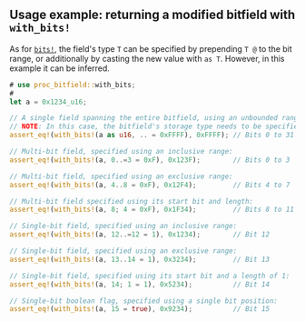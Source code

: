## Usage example: returning a modified bitfield with `with_bits!`

As for [`bits!`](https://docs.rs/proc-bitfield/latest/proc_bitfield/macro.bits.html), the field's type `T` can be specified by prepending `T @` to the bit range, or additionally by casting the new value with `as T`. However, in this example it can be inferred.

```rust
# use proc_bitfield::with_bits;
#
let a = 0x1234_u16;

// A single field spanning the entire bitfield, using an unbounded range:
// NOTE: In this case, the bitfield's storage type needs to be specified by appending `as T`
assert_eq!(with_bits!(a as u16, .. = 0xFFFF), 0xFFFF); // Bits 0 to 31

// Multi-bit field, specified using an inclusive range:
assert_eq!(with_bits!(a, 0..=3 = 0xF), 0x123F);        // Bits 0 to 3

// Multi-bit field, specified using an exclusive range:
assert_eq!(with_bits!(a, 4..8 = 0xF), 0x12F4);         // Bits 4 to 7

// Multi-bit field specified using its start bit and length:
assert_eq!(with_bits!(a, 8; 4 = 0xF), 0x1F34);         // Bits 8 to 11

// Single-bit field, specified using an inclusive range:
assert_eq!(with_bits!(a, 12..=12 = 1), 0x1234);        // Bit 12

// Single-bit field, specified using an exclusive range:
assert_eq!(with_bits!(a, 13..14 = 1), 0x3234);         // Bit 13

// Single-bit field, specified using its start bit and a length of 1:
assert_eq!(with_bits!(a, 14; 1 = 1), 0x5234);          // Bit 14

// Single-bit boolean flag, specified using a single bit position:
assert_eq!(with_bits!(a, 15 = true), 0x9234);          // Bit 15
```
